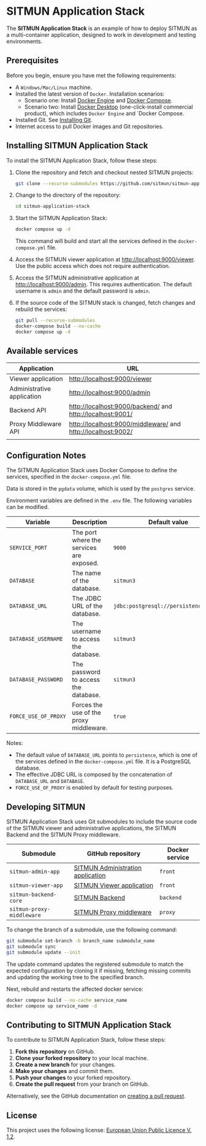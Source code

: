 # SITMUN Application Stack

The **SITMUN Application Stack** is an example of how to deploy SITMUN as a multi-container application, designed to work in development and testing environments.

## Prerequisites

Before you begin, ensure you have met the following requirements:

- A `Windows/Mac/Linux` machine.
- Installed the latest version of `Docker`. Installation scenarios:
  - Scenario one: Install [Docker Engine](https://docs.docker.com/engine/install/) and [Docker Compose](https://docs.docker.com/compose/install/). 
  - Scenario two: Install [Docker Desktop](https://docs.docker.com/desktop/) (one-click-install commercial product), which includes `Docker Engine` and `Docker Compose.
- Installed Git.  See [Installing Git](https://git-scm.com/book/en/v2/Getting-Started-Installing-Git).
- Internet access to pull Docker images and Git repositories.

## Installing SITMUN Application Stack

To install the SITMUN Application Stack, follow these steps:

1. Clone the repository and fetch and checkout nested SITMUN projects:
    ```bash
    git clone --recurse-submodules https://github.com/sitmun/sitmun-application-stack.git
    ```

2. Change to the directory of the repository:
    ```bash
    cd sitmun-application-stack
    ```

3. Start the SITMUN Application Stack:
    ```bash
    docker compose up -d
    ```
   This command will build and start all the services defined in the `docker-compose.yml` file.

4. Access the SITMUN viewer application at [http://localhost:9000/viewer](http://localhost:9000/viewer). 
   Use the public access which does not require authentication.

5. Access the SITMUN administrative application at [http://localhost:9000/admin](http://localhost:9000/admin).
   This requires authentication. The default username is `admin` and the default password is `admin`.

6. If the source code of the SITMUN stack is changed, fetch changes and rebuild the services:
    ```bash
    git pull --recurse-submodules
    docker-compose build --no-cache
    docker compose up -d
    ```

## Available services

| Application                | URL                                                              | 
|----------------------------|------------------------------------------------------------------|
| Viewer application         | <http://localhost:9000/viewer>                                   | 
| Administrative application | <http://localhost:9000/admin>                                    |
| Backend API                | <http://localhost:9000/backend/> and <http://localhost:9001/>    | 
| Proxy Middleware API       | <http://localhost:9000/middleware/> and <http://localhost:9002/> | 
                                 |

## Configuration Notes

The SITMUN Application Stack uses Docker Compose to define the services, specified in the `docker-compose.yml` file.

Data is stored in the `pgdata` volume, which is used by the `postgres` service.

Environment variables are defined in the `.env` file. The following variables can be modified.

| Variable             | Description                              | Default value                         |
|----------------------|------------------------------------------|---------------------------------------|
| `SERVICE_PORT`       | The port where the services are exposed. | `9000`                                |
| `DATABASE`           | The name of the database.                | `sitmun3`                             |
| `DATABASE_URL`       | The JDBC URL of the database.            | `jdbc:postgresql://persistence:5432/` |
| `DATABASE_USERNAME`  | The username to access the database.     | `sitmun3`                             |
| `DATABASE_PASSWORD`  | The password to access the database.     | `sitmun3`                             |
| `FORCE_USE_OF_PROXY` | Forces the use of the proxy middleware.  | `true`                                |

Notes:

- The default value of `DATABASE_URL` points to `persistence`, which is one of the services defined in the `docker-compose.yml` file. It is a PostgreSQL database.
- The effective JDBC URL is composed by the concatenation of `DATABASE_URL` and `DATABASE`. 
- `FORCE_USE_OF_PROXY` is enabled by default for testing purposes.

## Developing SITMUN

SITMUN Application Stack uses Git submodules to include the source code of the SITMUN viewer and administrative applications, the SITMUN Backend and the SITMUN Proxy middleware.

| Submodule                 | GitHub repository                                                                   | Docker service |
|---------------------------|-------------------------------------------------------------------------------------|----------------|
| `sitmun-admin-app`        | [SITMUN Administration application](https://github.com/sitmun/sitmun-admin-app.git) | `front`        |
| `sitmun-viewer-app`       | [SITMUN Viewer application](https://github.com/sitmun/sitmun-viewer-app.git)        | `front`        |
| `sitmun-backend-core`     | [SITMUN Backend](https://github.com/sitmun/sitmun-backend-core.git)                 | `backend`      |
| `sitmun-proxy-middleware` | [SITMUN Proxy middleware](https://github.com/sitmun/sitmun-proxy-middleware.git)    | `proxy`        |

To change the branch of a submodule, use the following command:

```bash
git submodule set-branch -b branch_name submodule_name
git submodule sync
git submodule update --init
```

The update command updates the registered submodule to match the expected configuration by cloning it if missing, fetching missing commits and updating the working tree to the specified branch.

Next, rebuild and restarts the affected docker service:

```bash
docker compose build --no-cache service_name
docker compose up service_name -d
```

## Contributing to SITMUN Application Stack

To contribute to SITMUN Application Stack, follow these steps:

1. **Fork this repository** on GitHub.
2. **Clone your forked repository** to your local machine.
3. **Create a new branch** for your changes.
4. **Make your changes** and commit them.
5. **Push your changes** to your forked repository.
6. **Create the pull request** from your branch on GitHub.

Alternatively, see the GitHub documentation on [creating a pull request](https://help.github.com/en/github/collaborating-with-issues-and-pull-requests/creating-a-pull-request).

## License

This project uses the following license: [European Union Public Licence V. 1.2](LICENSE).
